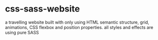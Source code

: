 # css-sass-website
a travelling website built with only using HTML semantic structure, grid, animations, CSS flexbox and position properties.
                                        all styles and effects are using pure SASS


